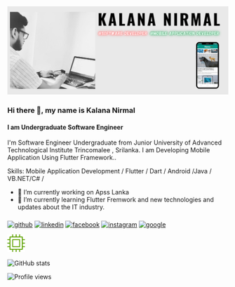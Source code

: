 

![I am Undergraduate Software Engineer ](https://github.com/kalananirmal/kalananirmal/blob/main/Black%20White%20Modern%20Offline%20Twitch%20Banner.png)




### Hi there 👋, my name is Kalana Nirmal


#### I am Undergraduate Software Engineer 

I'm Software Engineer Undergraduate from Junior University of Advanced Technological Institute Trincomalee , Srilanka. 
I am Developing Mobile Application Using Flutter Framework..

Skills: Mobile Application Development  / Flutter / Dart / Android /Java / VB.NET/C# /

- 🔭 I’m currently working on Apss Lanka  
- 🌱 I’m currently learning Flutter Fremwork and new technologies and updates about the IT industry.

###
[<img src='https://cdn.jsdelivr.net/npm/simple-icons@3.0.1/icons/github.svg' alt='github' height='40'>](https://github.com/https://github.com/kalananirmal)  [<img src='https://cdn.jsdelivr.net/npm/simple-icons@3.0.1/icons/linkedin.svg' alt='linkedin' height='40'>](https://www.linkedin.com/in/https://www.linkedin.com/in/kalana-nirmal//)  [<img src='https://cdn.jsdelivr.net/npm/simple-icons@3.0.1/icons/facebook.svg' alt='facebook' height='40'>](https://www.facebook.com/KalanaNirmal)  [<img src='https://cdn.jsdelivr.net/npm/simple-icons@3.0.1/icons/instagram.svg' alt='instagram' height='40'>](https://www.instagram.com/kalananirmal/)  [<img src='https://cdn.jsdelivr.net/npm/simple-icons@3.0.1/icons/google.svg' alt='google' height='40'>](a.kalananirmal@gmail.com)  

<a href='https://docs.github.com/en/developers'><img src='https://raw.githubusercontent.com/acervenky/animated-github-badges/master/assets/devbadge.gif' width='40' height='40'></a> 

![GitHub stats](https://github-readme-stats.vercel.app/api?username=https://github.com/kalananirmal&show_icons=true)  

![Profile views](https://gpvc.arturio.dev/https://github.com/kalananirmal)  
